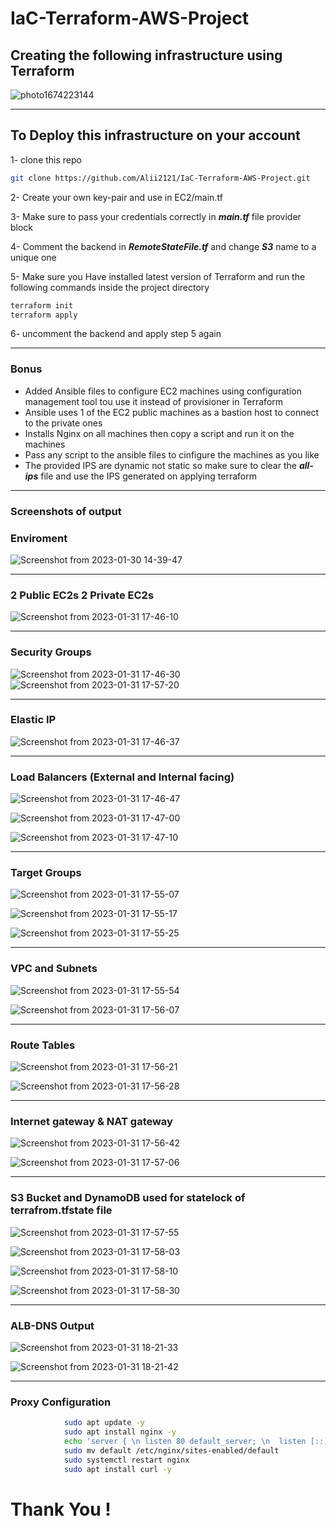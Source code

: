 # IaC-Terraform-AWS-Project

## Creating the following infrastructure using Terraform
![photo1674223144](https://user-images.githubusercontent.com/103090890/215821310-42d639e9-ea86-490e-b652-2305672f3886.jpeg)

-------------
## To Deploy this infrastructure on your account
1- clone this repo 

```bash
git clone https://github.com/Alii2121/IaC-Terraform-AWS-Project.git
```
2- Create your own key-pair and use in EC2/main.tf

3- Make sure to pass your credentials correctly in ***main.tf*** file provider block

4- Comment the backend in ***RemoteStateFile.tf*** and change ***S3*** name to a unique one

5- Make sure you Have installed latest version of Terraform and run the following commands inside the project directory 

```bash
terraform init 
terraform apply
```
6- uncomment the backend and apply step 5 again


------------------------

### Bonus
- Added Ansible files to configure EC2 machines using configuration management tool tou use it instead of provisioner in Terraform
- Ansible uses 1 of the EC2 public machines as a bastion host to connect to the private ones
- Installs Nginx on all machines then copy a script and run it on the machines
- Pass any script to the ansible files to cinfigure the machines as you like
- The provided IPS are dynamic not static so make sure to clear the ***all-ips*** file and use the IPS generated on applying terraform 

-----------


### Screenshots of output 

### Enviroment 
![Screenshot from 2023-01-30 14-39-47](https://user-images.githubusercontent.com/103090890/215821664-09c9bfa6-9b91-430e-bb81-228ba532e3cd.png)

----------

### 2 Public EC2s 2 Private EC2s

![Screenshot from 2023-01-31 17-46-10](https://user-images.githubusercontent.com/103090890/215821840-79b77431-5180-42d5-98a8-70e2ac1fbdbb.png)

-----------

### Security Groups

![Screenshot from 2023-01-31 17-46-30](https://user-images.githubusercontent.com/103090890/215821991-e22e8a28-f3ca-4002-9c62-11087b81c726.png)
![Screenshot from 2023-01-31 17-57-20](https://user-images.githubusercontent.com/103090890/215822793-0ad59aa2-8c1c-4d3d-84ae-85ee181d59b3.png)

--------

### Elastic IP

![Screenshot from 2023-01-31 17-46-37](https://user-images.githubusercontent.com/103090890/215822058-bb59704a-1b46-4e52-8d7f-51be0d528ae0.png)

-----------


### Load Balancers (External and Internal facing)


![Screenshot from 2023-01-31 17-46-47](https://user-images.githubusercontent.com/103090890/215822209-f0ddf024-6251-4765-ad9b-cd70257e134b.png)

![Screenshot from 2023-01-31 17-47-00](https://user-images.githubusercontent.com/103090890/215822227-c6f568f1-d83a-4bb2-97b1-d47b9fb2560d.png)

![Screenshot from 2023-01-31 17-47-10](https://user-images.githubusercontent.com/103090890/215822240-1eed4147-4bbc-4498-929a-2471cd8ed6dc.png)

--------

### Target Groups

![Screenshot from 2023-01-31 17-55-07](https://user-images.githubusercontent.com/103090890/215822365-36a06648-dc84-4d83-924a-a2a9173d61a9.png)

![Screenshot from 2023-01-31 17-55-17](https://user-images.githubusercontent.com/103090890/215822388-75edddab-0674-4198-ada9-1efdd43283bb.png)


![Screenshot from 2023-01-31 17-55-25](https://user-images.githubusercontent.com/103090890/215822406-ab9330cd-a0a8-486a-8ef3-b57687b4aa38.png)

-----------

### VPC and Subnets



![Screenshot from 2023-01-31 17-55-54](https://user-images.githubusercontent.com/103090890/215822466-a63699d1-f3f1-43fb-863c-a5d14c8d3549.png)

![Screenshot from 2023-01-31 17-56-07](https://user-images.githubusercontent.com/103090890/215822510-7b0ac47d-0c69-4268-9102-a92978a417d6.png)

-----------

### Route Tables


![Screenshot from 2023-01-31 17-56-21](https://user-images.githubusercontent.com/103090890/215822576-d71e9b81-0f22-448d-98d2-ef2f3f0fe02b.png)


![Screenshot from 2023-01-31 17-56-28](https://user-images.githubusercontent.com/103090890/215822604-bdda5050-18c5-49e4-8ec3-350414fe3ee6.png)


-----------

### Internet gateway & NAT gateway


![Screenshot from 2023-01-31 17-56-42](https://user-images.githubusercontent.com/103090890/215822732-5f6217e4-1624-4c8a-9fe4-bbb9ae8c328e.png)


![Screenshot from 2023-01-31 17-57-06](https://user-images.githubusercontent.com/103090890/215822746-098d1cca-506d-4c96-9f3e-cd485377ee04.png)


------------

### S3 Bucket and DynamoDB used for statelock of terrafrom.tfstate file


![Screenshot from 2023-01-31 17-57-55](https://user-images.githubusercontent.com/103090890/215822969-de8b7712-a6dd-460f-a49b-76b3349307f7.png)

![Screenshot from 2023-01-31 17-58-03](https://user-images.githubusercontent.com/103090890/215822992-bea5002b-f37b-4c59-87df-0783f5a22e93.png)


![Screenshot from 2023-01-31 17-58-10](https://user-images.githubusercontent.com/103090890/215823005-b75c8f52-2aaf-4917-a057-05707662a568.png)

![Screenshot from 2023-01-31 17-58-30](https://user-images.githubusercontent.com/103090890/215823016-a909a0e2-2e0c-4f4e-aff9-c26b15dcbcf8.png)

--------------

### ALB-DNS Output 


![Screenshot from 2023-01-31 18-21-33](https://user-images.githubusercontent.com/103090890/215823092-b07761f0-1556-4166-9df0-ee226dda9017.png)


![Screenshot from 2023-01-31 18-21-42](https://user-images.githubusercontent.com/103090890/215823114-3f6d934f-f9ef-4817-9342-3bc6f005d9cb.png)

-------------

### Proxy Configuration 

```bash
            sudo apt update -y
            sudo apt install nginx -y 
            echo 'server { \n listen 80 default_server; \n  listen [::]:80 default_server; \n  server_name _; \n  location / { \n  proxy_pass http://${var.internal-LB-DNS}; \n  } \n}' > default
            sudo mv default /etc/nginx/sites-enabled/default
            sudo systemctl restart nginx
            sudo apt install curl -y

```

# Thank You !

